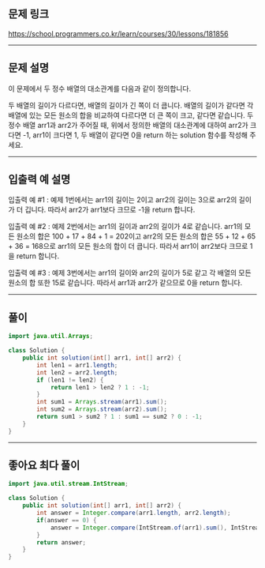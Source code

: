 ## 문제 링크

https://school.programmers.co.kr/learn/courses/30/lessons/181856

---

## 문제 설명

이 문제에서 두 정수 배열의 대소관계를 다음과 같이 정의합니다.

두 배열의 길이가 다르다면, 배열의 길이가 긴 쪽이 더 큽니다.
배열의 길이가 같다면 각 배열에 있는 모든 원소의 합을 비교하여 다르다면 더 큰 쪽이 크고, 같다면 같습니다.
두 정수 배열 arr1과 arr2가 주어질 때, 위에서 정의한 배열의 대소관계에 대하여 arr2가 크다면 -1, arr1이 크다면 1, 두 배열이 같다면 0을 return 하는 solution 함수를 작성해 주세요.

---

## 입출력 예 설명

입출력 예 #1 : 예제 1번에서는 arr1의 길이는 2이고 arr2의 길이는 3으로 arr2의 길이가 더 깁니다. 따라서 arr2가 arr1보다 크므로 -1을 return 합니다.

입출력 예 #2 : 예제 2번에서는 arr1의 길이과 arr2의 길이가 4로 같습니다. arr1의 모든 원소의 합은 100 + 17 + 84 + 1 = 202이고 arr2의 모든 원소의 합은 55 + 12 + 65 + 36 = 168으로 arr1의 모든 원소의 합이 더 큽니다. 따라서 arr1이 arr2보다 크므로 1을 return 합니다.

입출력 예 #3 : 예제 3번에서는 arr1의 길이와 arr2의 길이가 5로 같고 각 배열의 모든 원소의 합 또한 15로 같습니다. 따라서 arr1과 arr2가 같으므로 0을 return 합니다.

---

## 풀이

```java
import java.util.Arrays;

class Solution {
    public int solution(int[] arr1, int[] arr2) {
        int len1 = arr1.length;
        int len2 = arr2.length;
        if (len1 != len2) {
            return len1 > len2 ? 1 : -1;
        }
        int sum1 = Arrays.stream(arr1).sum();
        int sum2 = Arrays.stream(arr2).sum();
        return sum1 > sum2 ? 1 : sum1 == sum2 ? 0 : -1;
    }
}
```

---

## 좋아요 최다 풀이

```java
import java.util.stream.IntStream;

class Solution {
    public int solution(int[] arr1, int[] arr2) {
        int answer = Integer.compare(arr1.length, arr2.length);
        if(answer == 0) {
            answer = Integer.compare(IntStream.of(arr1).sum(), IntStream.of(arr2).sum());
        }
        return answer;
    }
}
```
